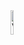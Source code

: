 

<img width="10%" alt='Visual Studio Code' src="https://raw.githubusercontent.com/skrepecki/skrepecki/main/public/wordpress/img/1.png">
